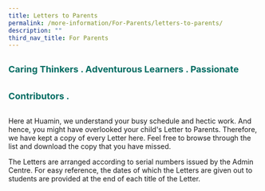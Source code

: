 ```yaml
---
title: Letters to Parents
permalink: /more-information/For-Parents/letters-to-parents/
description: ""
third_nav_title: For Parents
---
```

<b style="color:#016C62; font-size:18px; line-height: 3;">Caring Thinkers . Adventurous Learners . Passionate Contributors .</b><br>

Here at Huamin, we understand your busy schedule and hectic work. And hence, you might have overlooked your child's Letter to Parents. Therefore, we have kept a copy of every Letter here. Feel free to browse through the list and download the copy that you have missed.  
  
The Letters are arranged according to serial numbers issued by the Admin Centre. For easy reference, the dates of which the Letters are given out to students are provided at the end of each title of the Letter.